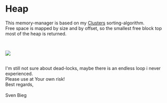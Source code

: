 <h1>Heap</h1>

<p>
This memory-manager is based on my <a href="http://www.github.com/svenbieg/clusters">Clusters</a> sorting-algorithm.<br />
Free space is mapped by size and by offset, so the smallest free block top most of the heap is returned.<br />
</p><br />

<img src="https://user-images.githubusercontent.com/12587394/103431851-2114df80-4bd7-11eb-82fd-5c87cd22f8e0.jpg" /><br />
<br />

<p>

I'm still not sure about dead-locks, maybe there is an endless loop i never experienced.<br />
Please use at Your own risk!
<br />
Best regards,<br />
<br />
Sven Bieg
</p><br />

<br /><br /><br /><br /><br />
